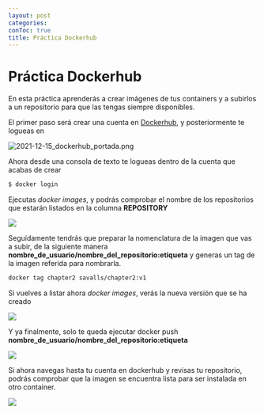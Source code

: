 ```yaml
---
layout: post
categories: 
conToc: true
title: Práctica Dockerhub
---
```





# Práctica Dockerhub

En esta práctica aprenderás a crear imágenes de tus containers y a subirlos a un repositorio para que las tengas siempre disponibles.

El primer paso será crear una cuenta en [Dockerhub](https://hub.docker.com/), y posteriormente te logueas en

![2021-12-15_dockerhub_portada.png](../assets/img/2021-12-15_dockerhub_portada.png)


Ahora desde una consola de texto te logueas dentro de la cuenta que acabas de crear
```bash
$ docker login
```
Ejecutas _*docker images*_, y podrás comprobar el nombre de los repositorios que estarán listados en la columna __REPOSITORY__ 

![](https://github.com/savalls/savalls.github.io/blob/main/assets/img/docker_images.png?raw=true)



Seguídamente tendrás que preparar la nomenclatura de la imagen que vas a subir, de la siguiente manera **nombre\_de\_usuario/nombre\_del\_repositorio:etiqueta** y generas un tag de la imagen referida para nombrarla.

```bash
docker tag chapter2 savalls/chapter2:v1
```

Si vuelves a listar ahora _docker images_, verás la nueva versión que se ha creado

![](https://github.com/savalls/savalls.github.io/blob/main/assets/img/docker_images2.png?raw=true)

Y ya finalmente, solo te queda ejecutar docker push **nombre\_de\_usuario/nombre\_del\_repositorio:etiqueta**

![](https://github.com/savalls/savalls.github.io/blob/main/assets/img/docker_push_chapter2.png?raw=true)



Si ahora navegas hasta tu cuenta en dockerhub y revisas tu repositorio, podrás comprobar que la imagen se encuentra lista para ser instalada en otro container.

![](https://github.com/savalls/savalls.github.io/blob/main/assets/img/dockerhub_chapter2.png?raw=true)

